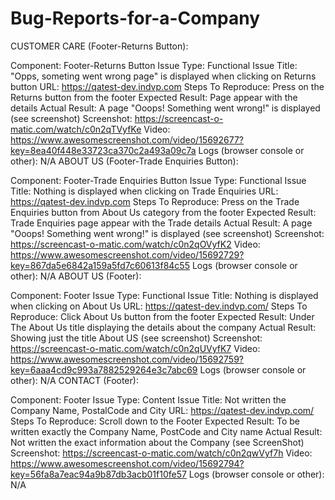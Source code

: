# Bug-Reports-for-a-Company


CUSTOMER CARE (Footer-Returns Button):

Component: Footer-Returns Button
Issue Type: Functional
Issue Title: "Opps, someting went wrong page" is displayed when clicking on Returns button
URL: https://qatest-dev.indvp.com
Steps To Reproduce: Press on the Returns button from the footer
Expected Result: Page appear with the details
Actual Result: A page "Ooops! Something went wrong!" is displayed (see screenshot)
Screenshot: https://screencast-o-matic.com/watch/c0n2qTVyfKe
Video: https://www.awesomescreenshot.com/video/15692677?key=8ea40f448e33723ca370c2a493a09c7a
Logs (browser console or other): N/A
ABOUT US (Footer-Trade Enquiries Button):

Component: Footer-Trade Enquiries Button
Issue Type: Functional
Issue Title: Nothing is displayed when clicking on Trade Enquiries
URL: https://qatest-dev.indvp.com
Steps To Reproduce: Press on the Trade Enquiries button from About Us category from the footer
Expected Result: Trade Enquiries page appear with the Trade details
Actual Result: A page "Ooops! Something went wrong!" is displayed (see screenshot)
Screenshot: https://screencast-o-matic.com/watch/c0n2qOVyfK2
Video: https://www.awesomescreenshot.com/video/15692729?key=867da5e6842a159a5fd7c60613f84c55
Logs (browser console or other): N/A
ABOUT US (Footer):

Component: Footer
Issue Type: Functional
Issue Title: Nothing is displayed when clicking on About Us
URL: https://qatest-dev.indvp.com/
Steps To Reproduce: Click About Us button from the footer
Expected Result: Under The About Us title displaying the details about the company
Actual Result: Showing just the title About US (see screenshot)
Screenshot: https://screencast-o-matic.com/watch/c0n2qUVyfK7
Video: https://www.awesomescreenshot.com/video/15692759?key=6aaa4cd9c993a7882529264e3c7abc69
Logs (browser console or other): N/A
CONTACT (Footer):

Component: Footer
Issue Type: Content
Issue Title: Not written the Company Name, PostalCode and City
URL: https://qatest-dev.indvp.com/
Steps To Reproduce: Scroll down to the Footer
Expected Result: To be written exactly the Company Name, PostCode and City name
Actual Result: Not written the exact information about the Company (see ScreenShot)
Screenshot: https://screencast-o-matic.com/watch/c0n2qwVyf7h
Video: https://www.awesomescreenshot.com/video/15692794?key=56fa8a7eac94a9b87db3acb01f10fe57
Logs (browser console or other): N/A
